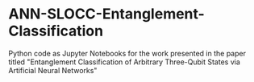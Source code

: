 # ANN-SLOCC-Entanglement-Classification
Python code as Jupyter Notebooks for the work presented in the paper titled "Entanglement Classification of Arbitrary Three-Qubit States via Artificial Neural Networks" 

